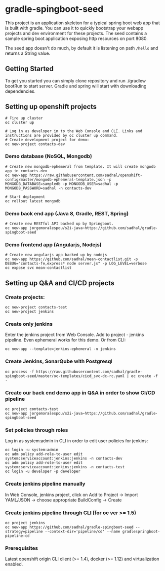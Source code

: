 # gradle-spingboot-seed
This project is an application skeleton for a typical spring boot web app that is built with gradle. You can use it to quickly bootstrap your webapp projects and dev environment for these projects.
The seed contains a sample spring boot application exposing http resources on port 8080.

The seed app doesn't do much, by default it is listening on path ```/hello``` and returns a String value.

## Getting Started
To get you started you can simply clone repository and run ./gradlew bootRun to start server. Gradle and spring will start with downloading dependencies.

## Setting up openshift projects
```
# Fire up cluster
oc cluster up

# Log in as developer in to the Web Console and CLI. Links and instructions are provided by oc cluster up command.
# Create development project for demo:
oc new-project contacts-dev

```

### Demo database (NoSQL, Mongodb)

```
# Create new mongodb-ephemeral from template. It will create mongodb app in contacts-dev
oc new-app https://raw.githubusercontent.com/sadhal/openshift-config/master/mongodb-ephemeral-template.json -p MONGODB_DATABASE=sampledb -p MONGODB_USER=sadhal -p MONGODB_PASSWORD=sadhal -n contacts-dev

# Start deployment
oc rollout latest mongodb

```
### Demo back end app (Java 8, Gradle, REST, Spring)

```
# Create new RESTful API backed up by Springboot.
oc new-app jorgemoralespou/s2i-java~https://github.com/sadhal/gradle-spingboot-seed

```

### Demo frontend app (Angularjs, Nodejs)

```
# Create new angularjs app backed up by nodejs
oc new-app https://github.com/sadhal/mean-contactlist.git -p DEBUG="contacts-fe,express* node server.js" -p LOG_LEVEL=verbose
oc expose svc mean-contactlist

```

## Setting up Q&A and CI/CD projects

### Create projects:
```
oc new-project contacts-test
oc new-project jenkins
```
### Create only jenkins
Enter the jenkins project from Web Console. Add to project - jenkins pipeline. Even ephemeral works for this demo. Or from CLI:
```
oc new-app --template=jenkins-ephemeral -n jenkins
```
### Create Jenkins, SonarQube with Postgresql
```
oc process -f https://raw.githubusercontent.com/sadhal/gradle-spingboot-seed/master/oc-templates/cicd_svc-dc-rc.yaml | oc create -f -
```
### Create our back end demo app in Q&A in order to show CI/CD pipeline
```
oc project contacts-test
oc new-app jorgemoralespou/s2i-java~https://github.com/sadhal/gradle-spingboot-seed
```
### Set policies through roles
Log in as system:admin in CLI in order to edit user policies for jenkins:
```
oc login -u system:admin
oc adm policy add-role-to-user edit system:serviceaccount:jenkins:jenkins -n contacts-dev
oc adm policy add-role-to-user edit system:serviceaccount:jenkins:jenkins -n contacts-test
oc login -u developer -p developer
```
### Create jenkins pipeline manually
In Web Console, jenkins project, click on Add to Project -> Import YAML/JSON -> choose appropriate BuildConfig -> Create

### Create jenkins pipeline through CLI (for oc ver >= 1.5)
```
oc project jenkins
oc new-app https://github.com/sadhal/gradle-spingboot-seed --strategy=pipeline --context-dir='pipeline/cd' --name gradlespringboot-pipeline-cd
```

### Prerequisites
Latest openshift origin CLI client (>= 1.4), docker (>= 1.12) and virtualization enabled.

